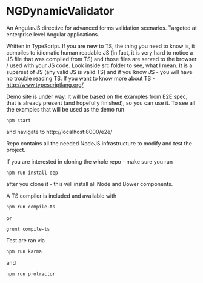 NGDynamicValidator
==================

An AngularJS directive for advanced forms validation scenarios. Targeted at enterprise level Angular applications.

Written in TypeScript. If you are new to TS, the thing you need to know is, it compiles to idiomatic human readable JS (in fact, it is very hard to notice a JS file that was compiled from TS) and those files are served to the browser / used with your JS code. Look inside src folder to see, what I mean. It is a superset of JS (any valid JS is valid TS) and if you know JS - you will have no trouble reading TS. If you want to know more about TS - http://www.typescriptlang.org/  

Demo site is under way. It will be based on the examples from E2E spec, that is already present (and hopefully finished), so you can use it. To see all the examples that will be used as the demo run
<pre><code>npm start</code></pre>
and navigate to http://localhost:8000/e2e/

Repo contains all the needed NodeJS infrastructure to modify and test the project.

If you are interested in cloning the whole repo - make sure you run
<pre><code>npm run install-dep</code></pre>
after you clone it - this will install all Node and Bower components.

A TS compiler is included and available with
<pre><code>npm run compile-ts</code></pre>
or
<pre><code>grunt compile-ts</code></pre>

Test are ran via 
<pre><code>npm run karma</code></pre>
and
<pre><code>npm run protractor</code></pre>
